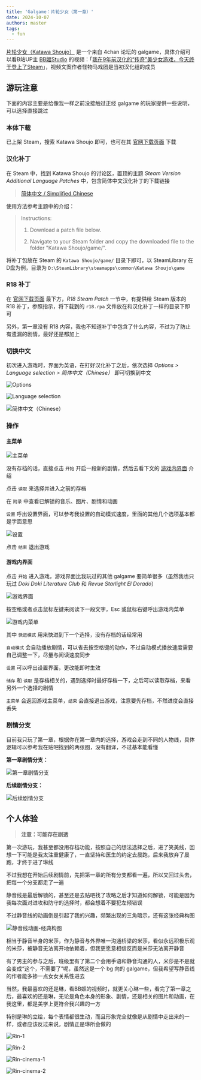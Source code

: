 ```yaml
---
title: 'Galgame：片轮少女（第一章）'
date: 2024-10-07
authors: master
tags: 
  - fun
---
```


[片轮少女（Katawa Shoujo）](https://www.katawa-shoujo.com/) 是一个来自 4chan 论坛的 galgame，具体介绍可以看B站UP主 [BB姬Studio](https://space.bilibili.com/96575424) 的视频：「[我在9年前汉化的“传奇”美少女游戏，今天终于登上了Steam](https://www.bilibili.com/video/BV1ExpMeBEmw/)」，视频文案作者怪物马戏团是当初汉化组的成员

<!-- truncate -->

## 游玩注意

下面的内容主要是给像我一样之前没接触过正经 galgame 的玩家提供一些说明，可以选择直接跳过

### 本体下载

已上架 Steam，搜索 Katawa Shoujo 即可，也可在其 [官网下载页面](https://www.katawa-shoujo.com/download) 下载

### 汉化补丁

在 Steam 中，找到 Katawa Shoujo 的讨论区，置顶的主题 _Steam Version Additional Language Patches_ 中，包含简体中文汉化补丁的下载链接

> [简体中文 / Simplified Chinese](https://0x0.st/XvZG.rpa/lang-zh.rpa)

使用方法参考主题中的介绍：

> Instructions:
>
> 1. Download a patch file below.
>
> 2. Navigate to your Steam folder and copy the downloaded file to the folder "Katawa Shoujo/game/".

将补丁包放在 Steam 的 `Katawa Shoujo/game/` 目录下即可，以 SteamLibrary 在D盘为例，目录为 `D:\SteamLibrary\steamapps\common\Katawa Shoujo\game`

### R18 补丁

在 [官网下载页面](https://www.katawa-shoujo.com/download) 最下方，_R18 Steam Patch_ 一节中，有提供给 Steam 版本的 R18 补丁，参照指示，将下载到的 `r18.rpa` 文件放在和汉化补丁一样的目录下即可

另外，第一章没有 R18 内容，我也不知道补丁中包含了什么内容，不过为了防止有遗漏的剧情，最好还是都加上

### 切换中文

初次进入游戏时，界面为英语，在打好汉化补丁之后，依次选择 _Options > Language selection > 简体中文（Chinese）_ 即可切换到中文

![Options](./options.png)

![Language selection](./Language%20selection.png)

![简体中文（Chinese）](./简体中文（Chinese）.png)

### 操作

#### 主菜单

![主菜单](./主菜单.png)

没有存档的话，直接点击 `开始` 开启一段新的剧情，然后去看下文的 [游戏内界面](#游戏内界面) 介绍

点击 `读取` 来选择并进入之前的存档

在 `附录` 中查看已解锁的音乐、图片、剧情和动画

`设置` 呼出设置界面，可以参考我设置的自动模式速度，里面的其他几个选项基本都是字面意思

![设置](./设置.png)

点击 `结束` 退出游戏

#### 游戏内界面

点击 `开始` 进入游戏，游戏界面比我玩过的其他 galgame 要简单很多（虽然我也只玩过 _Doki Doki Literature Club_ 和 _Revue Starlight El Dorado_）

![游戏界面](./游戏界面.png)

按空格或者点击鼠标左键来阅读下一段文字，Esc 或鼠标右键呼出游戏内菜单

![游戏内菜单](./游戏内菜单.png)

其中 `快进模式` 用来快进到下一个选择，没有存档的话经常用

`自动模式` 会自动播放剧情，可以省去按空格键的动作，不过自动模式播放速度需要自己调整一下，尽量与阅读速度同步

`设置` 可以呼出设置界面，更改能即时生效

`储存` 和 `读取` 是存档相关的，遇到选择时最好存档一下，之后可以读取存档，来看另外一个选择的剧情

`主菜单` 会返回游戏主菜单，`结束` 会直接退出游戏，注意要先存档，不然进度会直接丢失

### 剧情分支

目前我只玩了第一章，根据你在第一章内的选择，游戏会走到不同的人物线，具体逻辑可以参考我在贴吧找到的两张图，没有翻译，不过基本能看懂

**第一章剧情分支：**

![第一章剧情分支](./第一章剧情分支.jpg)

**后续剧情分支：**

![后续剧情分支](./后续剧情分支.jpg)

## 个人体验

> **注意：可能存在剧透**

第一次游玩，我甚至都没用存档功能，按照自己的想法选择之后，进了笑美线，回想一下可能是我太注重健康了，一直坚持和医生的约定去晨跑，后来我放弃了晨跑，才终于进了琳线

不过我想在开始后续剧情前，先把第一章的所有分支都看一遍，所以又回过头去，把每一个分支都走了一遍

静音线是最后解锁的，甚至还是去贴吧找了攻略之后才知道如何解锁，可能是因为我每次面对进攻和防守的选择时，都会想着不要犯左倾错误

不过静音线的动画倒是引起了我的兴趣，频繁出现的三角暗示，还有这张经典构图

![静音线动画-经典构图](./静音线动画-经典构图.png)

相当于静音半身的米莎，作为静音与外界唯一沟通桥梁的米莎，看似永远积极乐观的米莎，被静音无法离开地依赖着，但我更愿意相信反而是米莎无法离开静音

有了男主的参与之后，班级里有了第二个会用手语和静音沟通的人，米莎是不是就会变成“这个，不需要了”呢，虽然这是一个 bg 向的 galgame，但我希望写静音线的作者能多掺一点女女关系性进去

当然，我最喜欢的还是琳，看BB姬的视频时，就更关心琳一些，看完了第一章之后，最喜欢的还是琳，无论是角色本身的形象、剧情，还是相关的图片和动画，在我这里，都是美学上更符合我兴趣的一方

特别是琳的立绘，每个表情都很生动，而且形象完全就像是从剧情中走出来的一样，或者应该反过来说，剧情正是琳所会做的

![Rin-1](./Rin-1.png)

![Rin-2](./Rin-2.png)

![Rin-cinema-1](./Rin-cinema-1.png)

![Rin-cinema-2](./Rin-cinema-2.png)
